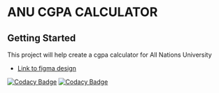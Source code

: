 # ANU CGPA CALCULATOR


## Getting Started

This project will help create a cgpa calculator for All Nations University

- [Link to figma design](https://www.figma.com/proto/rTkd95ZXMnF5beBdvpwut4/cgpa-prototype?node-id=1%3A2&scaling=scale-down)

[![Codacy Badge](https://api.codacy.com/project/badge/Grade/a1dfa6fb359d44a9b0fa277e0d71e216)](https://app.codacy.com/gh/ANU-TEAM/anu-cgpa-moible-ui?utm_source=github.com&utm_medium=referral&utm_content=ANU-TEAM/anu-cgpa-moible-ui&utm_campaign=Badge_Grade)
[![Codacy Badge](https://app.codacy.com/project/badge/Grade/df8ca0c7ee224d83a956bb5ce439b673)](https://www.codacy.com/gh/sosualfred/anu-cgpa-moible-ui/dashboard?utm_source=github.com&amp;utm_medium=referral&amp;utm_content=sosualfred/anu-cgpa-moible-ui&amp;utm_campaign=Badge_Grade)
